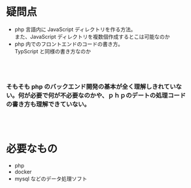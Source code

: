 # 疑問点

- php 言語内に JavaScript ディレクトリを作る方法。
  <br>また、JavaScript ディレクトリを複数個作成するとこは可能なのか</br>
- php 内でのフロントエンドのコードの書き方。
  <br>TypScript と同様の書き方なのか</br>  
  <br>
  <br>

### そもそも php のバックエンド開発の基本が全く理解しきれていない。何が必要で何が不必要なのかや、ｐｈｐのデートの処理コードの書き方も理解できていない。

<br><br>

# 必要なもの

- php
- docker
- mysql などのデータ処理ソフト

